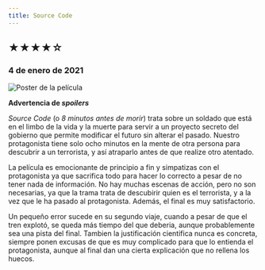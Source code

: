 ```yaml
---
title: Source Code
---
```


## &starf;&starf;&starf;&starf;&star;

### 4 de enero de 2021

![](../img/source_code.webp "Poster de la película")

**Advertencia de *spoilers***

*Source Code* (o *8 minutos antes de morir*) trata sobre un soldado que está en el limbo de la vida y la muerte para servir a un proyecto secreto del gobierno que permite modificar el futuro sin alterar el pasado.
Nuestro protagonista tiene solo ocho minutos en la mente de otra persona para descubrir a un terrorista, y así atraparlo antes de que realize otro atentado.

La película es emocionante de principio a fin y simpatizas con el protagonista ya que sacrifica todo para hacer lo correcto a pesar de no tener nada de información.
No hay muchas escenas de acción, pero no son necesarias, ya que la trama trata de descubirir quien es el terrorista, y a la vez que le ha pasado al protagonista.
Además, el final es muy satisfactorio.

Un pequeño error sucede en su segundo viaje, cuando a pesar de que el tren explotó, se queda más tiempo del que deberia, aunque probablemente sea una pista del final.
Tambien la justificación cientifica nunca es concreta, siempre ponen excusas de que es muy complicado para que lo entienda el protagonista, aunque al final dan una cierta explicación que no rellena los huecos.
